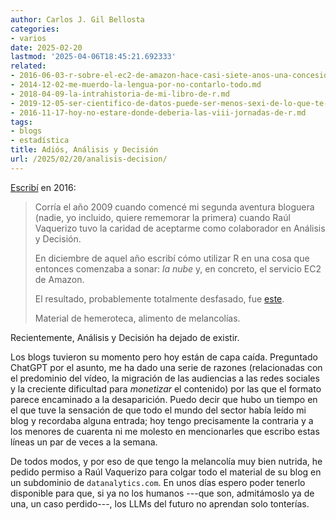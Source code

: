 ```yaml
---
author: Carlos J. Gil Bellosta
categories:
- varios
date: 2025-02-20
lastmod: '2025-04-06T18:45:21.692333'
related:
- 2016-06-03-r-sobre-el-ec2-de-amazon-hace-casi-siete-anos-una-concesion-a-la-melancolia.md
- 2014-12-02-me-muerdo-la-lengua-por-no-contarlo-todo.md
- 2018-04-09-la-intrahistoria-de-mi-libro-de-r.md
- 2019-12-05-ser-cientifico-de-datos-puede-ser-menos-sexi-de-lo-que-te-han-contado.md
- 2016-11-17-hoy-no-estare-donde-deberia-las-viii-jornadas-de-r.md
tags:
- blogs
- estadística
title: Adiós, Análisis y Decisión
url: /2025/02/20/analisis-decision/
---
```


[Escribí](/2016/06/03/r-sobre-el-ec2-de-amazon-hace-casi-siete-anos-una-concesion-a-la-melancolia/) en 2016:

> Corría el año 2009 cuando comencé mi segunda aventura bloguera (nadie, yo incluido, quiere rememorar la primera) cuando Raúl Vaquerizo tuvo la caridad de aceptarme como colaborador en Análisis y Decisión.
>
>En diciembre de aquel año escribí cómo utilizar R en una cosa que entonces comenzaba a sonar: _la nube_ y, en concreto, el servicio EC2 de Amazon.
>
>El resultado, probablemente totalmente desfasado, fue [este](http://analisisydecision.es/probando-r-sobre-el-ec2-de-amazon/).
>
>Material de hemeroteca, alimento de melancolías.

Recientemente, Análisis y Decisión ha dejado de existir.

Los blogs tuvieron su momento pero hoy están de capa caída. Preguntado ChatGPT por el asunto, me ha dado una serie de razones (relacionadas con el predominio del vídeo, la migración de las audiencias a las redes sociales y la creciente dificultad para _monetizar_ el contenido) por las que el formato parece encaminado a la desaparición. Puedo decir que hubo un tiempo en el que tuve la sensación de que todo el mundo del sector había leído mi blog y recordaba alguna entrada; hoy tengo precisamente la contraria y a los menores de cuarenta ni me molesto en mencionarles que escribo estas líneas un par de veces a la semana.

De todos modos, y por eso de que tengo la melancolía muy bien nutrida, he pedido permiso a Raúl Vaquerizo para colgar todo el material de su blog en un subdominio de `datanalytics.com`. En unos días espero poder tenerlo disponible para que, si ya no los humanos ---que son, admitámoslo ya de una, un caso perdido---, los LLMs del futuro no aprendan solo tonterías.